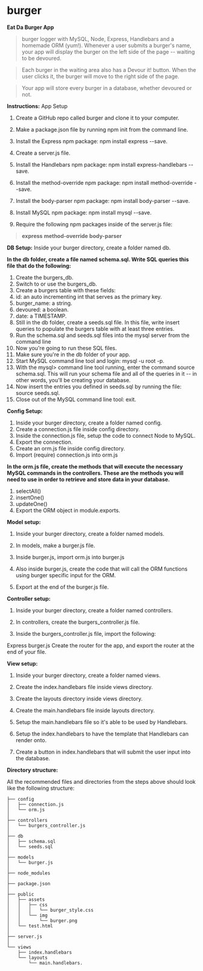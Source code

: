 # burger
**Eat Da Burger App**

>burger logger with MySQL, Node, Express, Handlebars and a homemade ORM (yum!).
>Whenever a user submits a burger's name, your app will display the burger on the left side of the page -- waiting to be devoured.

>Each burger in the waiting area also has a Devour it! button. When the user clicks it, the burger will move to the right side of the page.

>Your app will store every burger in a database, whether devoured or not.

**Instructions:** 
App Setup

1. Create a GitHub repo called burger and clone it to your computer.

2. Make a package.json file by running npm init from the command line.

3. Install the Express npm package: npm install express --save.

4. Create a server.js file.

5. Install the Handlebars npm package: npm install express-handlebars --save.

6. Install the method-override npm package: npm install method-override --save.

7. Install the body-parser npm package: npm install body-parser --save.

8. Install MySQL npm package: npm install mysql --save.

9.  Require the following npm packages inside of the server.js file:

>**express**
>**method-override**
>**body-parser**

**DB Setup:**
Inside your burger directory, create a folder named db.

**In the db folder, create a file named schema.sql. Write SQL queries this file that do the following:**

1. Create the burgers_db.
2. Switch to or use the burgers_db.
3. Create a burgers table with these fields:
4. id: an auto incrementing int that serves as the primary key.
5. burger_name: a string.
6. devoured: a boolean.
7. date: a TIMESTAMP.
8. Still in the db folder, create a seeds.sql file. In this file, write insert queries to populate the burgers table with at least three entries.
9. Run the schema.sql and seeds.sql files into the mysql server from the command line
10. Now you're going to run these SQL files.
11. Make sure you're in the db folder of your app.
12. Start MySQL command line tool and login: mysql -u root -p.
13. With the mysql> command line tool running, enter the command source schema.sql. This will run your schema file and all of the queries in it -- in other words, you'll be creating your database.
14. Now insert the entries you defined in seeds.sql by running the file: source seeds.sql.
15. Close out of the MySQL command line tool: exit.

**Config Setup:**
1. Inside your burger directory, create a folder named config.
2. Create a connection.js file inside config directory.
3. Inside the connection.js file, setup the code to connect Node to MySQL.
4. Export the connection.
5. Create an orm.js file inside config directory.
6. Import (require) connection.js into orm.js

**In the orm.js file, create the methods that will execute the necessary MySQL commands in the controllers. These are the methods you will need to use in order to retrieve and store data in your database.**

1. selectAll()
2. insertOne()
3. updateOne()
4. Export the ORM object in module.exports.

**Model setup:**

1. Inside your burger directory, create a folder named models.

2. In models, make a burger.js file.

3. Inside burger.js, import orm.js into burger.js

4. Also inside burger.js, create the code that will call the ORM functions using burger specific input for the ORM.

5. Export at the end of the burger.js file.

**Controller setup:**

1. Inside your burger directory, create a folder named controllers.

2. In controllers, create the burgers_controller.js file.

3. Inside the burgers_controller.js file, import the following:

Express
burger.js
Create the router for the app, and export the router at the end of your file.

**View setup:**

1. Inside your burger directory, create a folder named views.

2. Create the index.handlebars file inside views directory.

3. Create the layouts directory inside views directory.

4. Create the main.handlebars file inside layouts directory.

5. Setup the main.handlebars file so it's able to be used by Handlebars.

6. Setup the index.handlebars to have the template that Handlebars can render onto.

7. Create a button in index.handlebars that will submit the user input into the database.

**Directory structure:**

All the recommended files and directories from the steps above should look like the following structure:


```.
├── config
│   ├── connection.js
│   └── orm.js
│ 
├── controllers
│   └── burgers_controller.js
│
├── db
│   ├── schema.sql
│   └── seeds.sql
│
├── models
│   └── burger.js
│ 
├── node_modules
│ 
├── package.json
│
├── public
│   ├── assets
│   │   ├── css
│   │   │   └── burger_style.css
│   │   └── img
│   │       └── burger.png
│   └── test.html
│
├── server.js
│
└── views
    ├── index.handlebars
    └── layouts
        └── main.handlebars.
